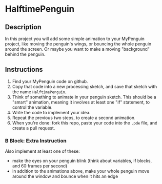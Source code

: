 # HalftimePenguin

## Description

In this project you will add some simple animation to your MyPenguin project, like moving the penguin's wings, or bouncing the whole penguin around the screen. Or maybe you want to make a moving "background" behind the penguin.

## Instructions

1. Find your MyPenguin code on github.
1. Copy that code into a new processing sketch, and save that sketch with the name `HalftimePenguin`.
1. Think of something to animate in your penguin sketch. This should be a "smart" animation, meaning it involves at least one "if" statement, to control the variable.
1. Write the code to implement your idea.
1. Repeat the previous two steps, to create a second animation.
1. When you're done: fork this repo, paste your code into the `.pde` file, and create a pull request.

### B Block: Extra Instruction
Also implement at least one of these:
* make the eyes on your penguin blink (think about variables, if blocks, and 60 frames per second)
* in addition to the animations above, make your whole penguin move around the window and bounce when it hits an edge

